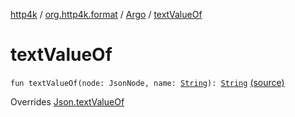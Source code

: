 [http4k](../../index.md) / [org.http4k.format](../index.md) / [Argo](index.md) / [textValueOf](./text-value-of.md)

# textValueOf

`fun textValueOf(node: JsonNode, name: `[`String`](https://kotlinlang.org/api/latest/jvm/stdlib/kotlin/-string/index.html)`): `[`String`](https://kotlinlang.org/api/latest/jvm/stdlib/kotlin/-string/index.html) [(source)](https://github.com/http4k/http4k/blob/master/http4k-format-argo/src/main/kotlin/org/http4k/format/Argo.kt#L50)

Overrides [Json.textValueOf](../-json/text-value-of.md)

